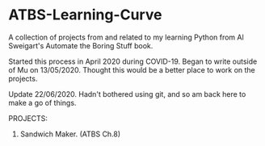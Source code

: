 # ATBS-Learning-Curve
A collection of projects from and related to my learning Python from Al Sweigart's Automate the Boring Stuff book. 

Started this process in April 2020 during COVID-19.
Began to write outside of Mu on 13/05/2020. Thought this would be a better place to work on the projects. 

Update 22/06/2020. Hadn't bothered using git, and so am back here to make a go of things.

PROJECTS:
1. Sandwich Maker. (ATBS Ch.8) 
